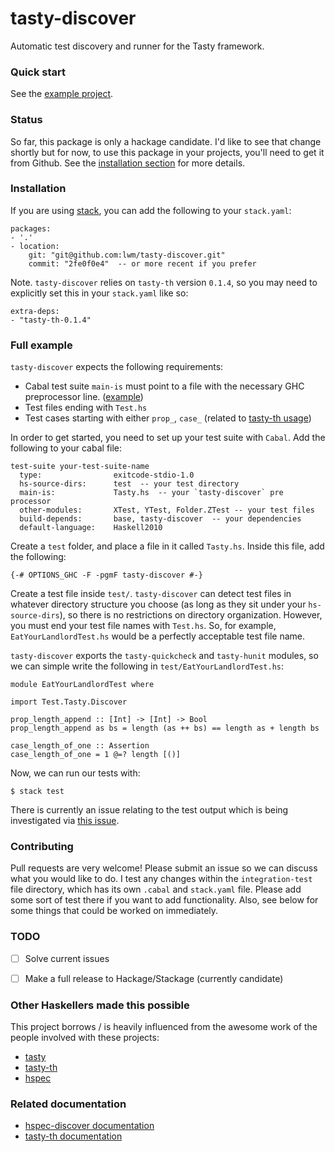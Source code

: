 # tasty-discover
Automatic test discovery and runner for the Tasty framework.

### Quick start
See the [example project](https://github.com/lwm/tasty-discover/tree/master/integration-test).

### Status
So far, this package is only a hackage candidate. I'd like to see that change
shortly but for now, to use this package in your projects, you'll need to get
it from Github. See the [installation section][installdiscover] for more
details.

### Installation
If you are using [stack](https://github.com/commercialhaskell/stack), you can
add the following to your `stack.yaml`:

```
packages:
- '.'
- location:
    git: "git@github.com:lwm/tasty-discover.git"
    commit: "2fe0f0e4"  -- or more recent if you prefer
```

Note. `tasty-discover` relies on `tasty-th` version `0.1.4`, so you may need to
explicitly set this in your `stack.yaml` like so:

```
extra-deps:
- "tasty-th-0.1.4"
```

### Full example
`tasty-discover` expects the following requirements:

  - Cabal test suite `main-is` must point to a file with the necessary GHC preprocessor line. ([example](https://github.com/lwm/tasty-discover/blob/master/integration-test/test/Tasty.hs))
  - Test files ending with `Test.hs`
  - Test cases starting with either `prop_`, `case_` (related to [tasty-th usage](https://github.com/bennofs/tasty-th#usage))

In order to get started, you need to set up your test suite with `Cabal`.
Add the following to your cabal file:

```
test-suite your-test-suite-name
  type:                exitcode-stdio-1.0
  hs-source-dirs:      test  -- your test directory
  main-is:             Tasty.hs  -- your `tasty-discover` pre processor
  other-modules:       XTest, YTest, Folder.ZTest -- your test files
  build-depends:       base, tasty-discover  -- your dependencies
  default-language:    Haskell2010
```

Create a `test` folder, and place a file in it called `Tasty.hs`.
Inside this file, add the following:

```
{-# OPTIONS_GHC -F -pgmF tasty-discover #-}
```

Create a test file inside `test/`. `tasty-discover` can detect test files in
whatever directory structure you choose (as long as they sit under your
`hs-source-dirs`), so there is no restrictions on directory organization.
However, you must end your test file names with `Test.hs`. So, for example,
`EatYourLandlordTest.hs` would be a perfectly acceptable test file name.

`tasty-discover` exports the `tasty-quickcheck` and `tasty-hunit` modules, so
we can simple write the following in `test/EatYourLandlordTest.hs`:

```
module EatYourLandlordTest where

import Test.Tasty.Discover

prop_length_append :: [Int] -> [Int] -> Bool
prop_length_append as bs = length (as ++ bs) == length as + length bs

case_length_of_one :: Assertion
case_length_of_one = 1 @=? length [()]
```

Now, we can run our tests with:

```
$ stack test
```

There is currently an issue relating to the test output which is being
investigated via [this issue](https://github.com/lwm/tasty-discover/issues/1).

### Contributing
Pull requests are very welcome! Please submit an issue so we can discuss what
you would like to do. I test any changes within the `integration-test` file
directory, which has its own `.cabal` and `stack.yaml` file. Please add some
sort of test there if you want to add functionality. Also, see below for some
things that could be worked on immediately.

### TODO
  - [ ] Solve current issues
  - [ ] Make a full release to Hackage/Stackage (currently candidate)


### Other Haskellers made this possible
This project borrows / is heavily influenced from the awesome work of the
people involved with these projects:

  - [tasty](https://github.com/feuerbach/tasty)
  - [tasty-th](http://hackage.haskell.org/package/tasty-th)
  - [hspec](https://github.com/hspec/hspec)

### Related documentation
  - [hspec-discover documentation][hspecdiscover]
  - [tasty-th documentation][tastythdocs]


[issues]: https://github.com/lwm/tasty-discover/issues
[stackhaskell]: https://github.com/commercialhaskell/stack
[installstack]: https://github.com/commercialhaskell/stack/blob/master/doc/install_and_upgrade.md
[stackissue]: https://github.com/commercialhaskell/stack/issues/426#issuecomment-186237534
[tastythdocs]: https://github.com/bennofs/tasty-th#usage
[hspecdiscover]: https://hspec.github.io/hspec-discover.html
[minimalsetup]: https://github.com/lwm/tasty-discover/tree/master/integration-test
[hunit]: https://github.com/hspec/HUnit#readme
[quickcheck]: https://github.com/nick8325/quickcheck
[stackfaq]: http://docs.haskellstack.org/en/stable/faq/
[installdiscover]: https://github.com/lwm/tasty-discover#installation
